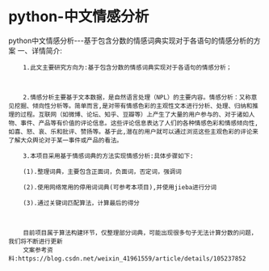 # python-中文情感分析
python中文情感分析---基于包含分数的情感词典实现对于各语句的情感分析的方案
一、详情简介:

        1.此文主要研究方向为:基于包含分数的情感词典实现对于各语句的情感分析；   

     

        2.情感分析主要基于文本数据，是自然语言处理（NPL）的主要内容。情感分析：又称意见挖掘、倾向性分析等。简单而言,是对带有情感色彩的主观性文本进行分析、处理、归纳和推理的过程。互联网（如微博、论坛、知乎、豆瓣等）上产生了大量的用户参与的、对于诸如人物、事件、产品等有价值的评论信息。这些评论信息表达了人们的各种情感色彩和情感倾向性,如喜、怒、哀、乐和批评、赞扬等。基于此,潜在的用户就可以通过浏览这些主观色彩的评论来了解大众舆论对于某一事件或产品的看法。

        3.本项目采用基于情感词典的方法实现情感分析:具体步骤如下:

        (1).整理词典，主要包含正面词，负面词，否定词，强调词

        (2).使用网络常用的停用词词典(可参考本项目),并使用jieba进行分词

        (3).通过关键词匹配算法，计算最后的得分

        

        目前项目属于算法构建环节，仅整理部分词典，可能出现很多句子无法计算分数的问题，我们将不断进行更新
        文案参考资料:https://blog.csdn.net/weixin_41961559/article/details/105237852
